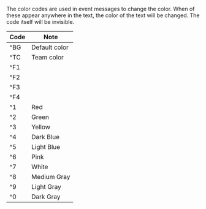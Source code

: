 The color codes are used in event messages to change the color. When of these appear anywhere in the text, the color of the text will be changed. The code itself will be invisible.

| Code | Note |
| ------ | ------ |
| ^BG | Default color |
| ^TC | Team color |
| ^F1 | |
| ^F2 | |
| ^F3 | |
| ^F4 | |
| ^1 | Red |
| ^2 | Green |
| ^3 | Yellow |
| ^4 | Dark Blue |
| ^5 | Light Blue |
| ^6 | Pink |
| ^7 | White |
| ^8 | Medium Gray |
| ^9 | Light Gray |
| ^0 | Dark Gray |